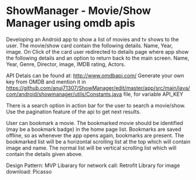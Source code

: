 # ShowManager - Movie/Show Manager using omdb apis 

Developing an Android app to show a list of movies and tv shows to the user. The movie/show card contain the following details.
Name, Year, image.
On Click of the card user redirected to details page where app  show the following details and an option to return back to the main screen.
Name, Year, Genre, Director, image, IMDB rating, Actors.

API Detais can be found at: http://www.omdbapi.com/
Generate your own key from OMDB and mention it in https://github.com/anuj71307/ShowManager/edit/master/app/src/main/java/com/android/showmanager/utils/Constants.java file, for variable API_KEY
 
There is a search option in action bar for the user to search a movie/show.
Use the pagination feature of the api to get next results.

User can bookmark a movie. The bookmarked movie should be identified (may be a bookmark badge) in the home page list. Bookmarks are saved offline, so as whenever the app opens again, bookmarks are present. 
The bookmarked list will be a horizontal scrolling list at the top which will contain image and name.
The normal list will be vertical scrolling list which will contain the details given above. 

Design Pattern: MVP
Libarary for network call: Retrofit
Library for image download: Picasso

